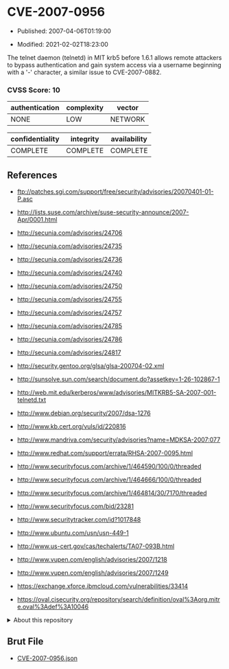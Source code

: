 # CVE-2007-0956

- Published: 2007-04-06T01:19:00

- Modified: 2021-02-02T18:23:00

The telnet daemon (telnetd) in MIT krb5 before 1.6.1 allows remote attackers to bypass authentication and gain system access via a username beginning with a '-' character, a similar issue to CVE-2007-0882.

### CVSS Score: **10**

| authentication | complexity | vector |
| --- | --- | --- |
| NONE | LOW | NETWORK |

| confidentiality | integrity | availability |
| --- | --- | --- |
| COMPLETE | COMPLETE | COMPLETE |

## References

* ftp://patches.sgi.com/support/free/security/advisories/20070401-01-P.asc

* http://lists.suse.com/archive/suse-security-announce/2007-Apr/0001.html

* http://secunia.com/advisories/24706

* http://secunia.com/advisories/24735

* http://secunia.com/advisories/24736

* http://secunia.com/advisories/24740

* http://secunia.com/advisories/24750

* http://secunia.com/advisories/24755

* http://secunia.com/advisories/24757

* http://secunia.com/advisories/24785

* http://secunia.com/advisories/24786

* http://secunia.com/advisories/24817

* http://security.gentoo.org/glsa/glsa-200704-02.xml

* http://sunsolve.sun.com/search/document.do?assetkey=1-26-102867-1

* http://web.mit.edu/kerberos/www/advisories/MITKRB5-SA-2007-001-telnetd.txt

* http://www.debian.org/security/2007/dsa-1276

* http://www.kb.cert.org/vuls/id/220816

* http://www.mandriva.com/security/advisories?name=MDKSA-2007:077

* http://www.redhat.com/support/errata/RHSA-2007-0095.html

* http://www.securityfocus.com/archive/1/464590/100/0/threaded

* http://www.securityfocus.com/archive/1/464666/100/0/threaded

* http://www.securityfocus.com/archive/1/464814/30/7170/threaded

* http://www.securityfocus.com/bid/23281

* http://www.securitytracker.com/id?1017848

* http://www.ubuntu.com/usn/usn-449-1

* http://www.us-cert.gov/cas/techalerts/TA07-093B.html

* http://www.vupen.com/english/advisories/2007/1218

* http://www.vupen.com/english/advisories/2007/1249

* https://exchange.xforce.ibmcloud.com/vulnerabilities/33414

* https://oval.cisecurity.org/repository/search/definition/oval%3Aorg.mitre.oval%3Adef%3A10046

<details>
<summary>About this repository</summary> 

  This repository is part of the project [Live Hack CVE](https://github.com/Live-Hack-CVE). Main website can be found [www.live-hack.org](https://www.live-hack.org) 
  
  Made by [Sn0wAlice](https://github.com/Sn0wAlice) for the people that care about security and need to have a feed of the latest CVEs. Hope you enjoy it, don't forget to star the repo and follow me on [Twitter](https://twitter.com/Sn0wAlice) and [Github](https://github.com/Sn0wAlice). And that is my [personnal website](https://www.alice-snow.me/)

  - [Home Page](https://github.com/Live-Hack-CVE)
  - [Framework](https://github.com/Live-Hack-CVE/cve-framework)
  - [CVE database](https://github.com/Live-Hack-CVE/full_database)
  - [Changelog](https://github.com/Live-Hack-CVE/Changelog)
</details>

## Brut File

* [CVE-2007-0956.json](https://raw.githubusercontent.com/Live-Hack-CVE/full_database/main/cves/2007/CVE-2007-0956.json)

